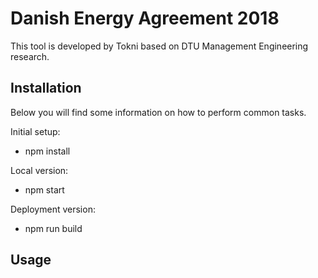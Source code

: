 Danish Energy Agreement 2018
============================

This tool is developed by Tokni based on DTU Management Engineering research.

## Installation

Below you will find some information on how to perform common tasks.

Initial setup:

- npm install

Local version:

- npm start

Deployment version:

- npm run build

## Usage

